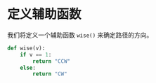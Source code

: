 # 定义辅助函数

我们将定义一个辅助函数 `wise()` 来确定路径的方向。

```python
def wise(v):
    if v == 1:
        return "CCW"
    else:
        return "CW"
```
